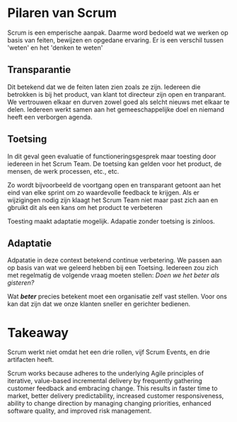 # Pilaren van Scrum
Scrum is een emperische aanpak. Daarme word bedoeld wat we werken op basis van feiten, bewijzen en opgedane ervaring.
Er is een verschil tussen 'weten' en het 'denken te weten'

## Transparantie
Dit betekend dat we de feiten laten zien zoals ze zijn. Iedereen die betrokken is bij het product, van klant tot directeur
zijn open en tranparant. We vertrouwen elkaar en durven zowel goed als selcht nieuws met elkaar te delen.
Iedereen werkt samen aan het gemeeschappelijke doel en niemand heeft een verborgen agenda.


## Toetsing
In dit geval geen evaluatie of functioneringsgesprek maar toesting door iedereen in het Scrum Team.
De toetsing kan gelden voor het product, de mensen, de werk processen, etc., etc.

Zo wordt bijvoorbeeld  de voortgang open en transparant getoont aan het eind van elke sprint om zo waardevolle feedback te krijgen.
Als er wijzigingen nodig zijn klaagt het Scrum Team niet maar past zich aan en gbruikt dit als een kans om het product te verbeteren

Toesting maakt adaptatie mogelijk. Adapatie zonder toetsing is zinloos.

## Adaptatie
Adpatatie in deze context betekend continue verbetering. We passen aan op basis van wat we geleerd hebben bij een Toetsing.
Iedereen zou zich met regelmatig de volgende vraag moeten stellen: *Doen we het beter als gisteren?*

Wat ***beter*** precies betekent moet een organisatie zelf vast stellen. Voor ons kan dat zijn dat we onze klanten sneller en gerichter bedienen.


# Takeaway
Scrum werkt niet omdat het een drie rollen, vijf Scrum Events, en drie artifacten heeft.

Scrum works because adheres to the underlying Agile principles of iterative, value-based incremental delivery by frequently gathering customer feedback and embracing change. This results in faster time to market, better delivery predictability, increased customer responsiveness, ability to change direction by managing changing priorities, enhanced software quality, and improved risk management.